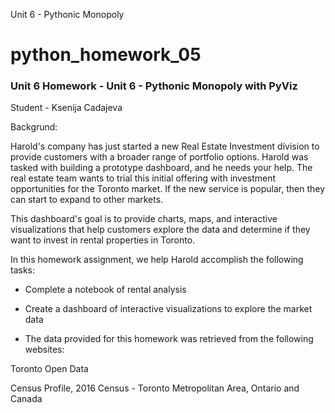Unit 6 - Pythonic Monopoly
# python_homework_05
### Unit 6 Homework - Unit 6 - Pythonic Monopoly with PyViz
Student - Ksenija Cadajeva

Backgrund:

Harold's company has just started a new Real Estate Investment division to provide customers with a broader range of portfolio options. Harold was tasked with building a prototype dashboard, and he needs your help. The real estate team wants to trial this initial offering with investment opportunities for the Toronto market. If the new service is popular, then they can start to expand to other markets.

This dashboard's goal is to provide charts, maps, and interactive visualizations that help customers explore the data and determine if they want to invest in rental properties in Toronto.

In this homework assignment, we help Harold accomplish the following tasks:


* Complete a notebook of rental analysis


* Create a dashboard of interactive visualizations to explore the market data


* The data provided for this homework was retrieved from the following websites:


Toronto Open Data

Census Profile, 2016 Census - Toronto Metropolitan Area, Ontario and Canada


